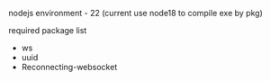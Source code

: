 nodejs environment - 22 (current use node18 to compile exe by pkg)

required package list
* ws
* uuid
* Reconnecting-websocket
